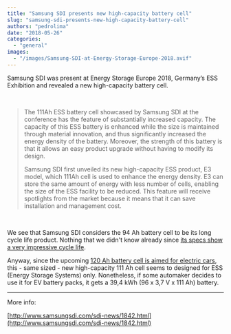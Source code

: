```yaml
---
title: "Samsung SDI presents new high-capacity battery cell"
slug: "samsung-sdi-presents-new-high-capacity-battery-cell"
authors: "pedrolima"
date: "2018-05-26"
categories: 
  - "general"
images: 
  - "/images/Samsung-SDI-at-Energy-Storage-Europe-2018.avif"
---
```


Samsung SDI was present at Energy Storage Europe 2018, Germany’s ESS Exhibition and revealed a new high-capacity battery cell.

 

> The 111Ah ESS battery cell showcased by Samsung SDI at the conference has the feature of substantially increased capacity. The capacity of this ESS battery is enhanced while the size is maintained through material innovation, and thus significantly increased the energy density of the battery. Moreover, the strength of this battery is that it allows an easy product upgrade without having to modify its design.
> 
> Samsung SDI first unveiled its new high-capacity ESS product, E3 model, which 111Ah cell is used to enhance the energy density. E3 can store the same amount of energy with less number of cells, enabling the size of the ESS facility to be reduced. This feature will receive spotlights from the market because it means that it can save installation and management cost.

 

We see that Samsung SDI considers the 94 Ah battery cell to be its long cycle life product. Nothing that we didn't know already since [its specs show a very impressive cycle life](/2018/04/05/samsung-sdi-94-ah-battery-cell-full-specifications/).

Anyway, since the upcoming [120 Ah battery cell is aimed for electric cars](http://www.samsungsdi.com/sdi-news/1443.html?idx=1443), this - same sized - new high-capacity 111 Ah cell seems to designed for ESS (Energy Storage Systems) only. Nonetheless, if some automaker decides to use it for EV battery packs, it gets a 39,4 kWh (96 x 3,7 V x 111 Ah) battery.

---

More info:

[http://www.samsungsdi.com/sdi-news/1842.html](http://www.samsungsdi.com/sdi-news/1842.html)
